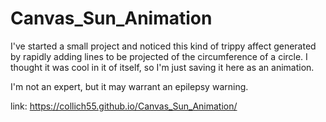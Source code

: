 # Canvas_Sun_Animation

I've started a small project and noticed this kind of trippy affect generated by rapidly adding lines to be projected of the circumference of a circle. I thought it was cool in it of itself, so I'm just saving it here as an animation.

I'm not an expert, but it may warrant an epilepsy warning.

link: https://collich55.github.io/Canvas_Sun_Animation/

